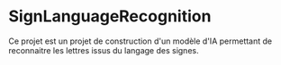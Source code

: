 # SignLanguageRecognition
Ce projet est un projet de construction d'un modèle d'IA permettant de reconnaitre les lettres issus du langage des signes.
